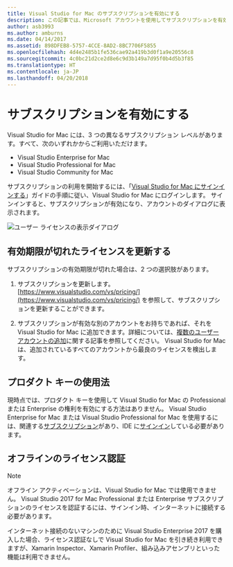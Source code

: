 ```yaml
---
title: Visual Studio for Mac のサブスクリプションを有効にする
description: この記事では、Microsoft アカウントを使用してサブスクリプションを有効にして、Visual Studio for Mac の機能をロック解除する方法について説明します。
author: asb3993
ms.author: amburns
ms.date: 04/14/2017
ms.assetid: 898DFEB8-5757-4CCE-8AD2-8BC7706F5855
ms.openlocfilehash: 4d4e2485b1fe536cae92a419b3d0f1a9e20556c8
ms.sourcegitcommit: 4c0bc21d2ce2d8e6c9d3b149a7d95f0b4d5b3f85
ms.translationtype: HT
ms.contentlocale: ja-JP
ms.lasthandoff: 04/20/2018
---
```

# <a name="enable-subscription"></a>サブスクリプションを有効にする

Visual Studio for Mac には、3 つの異なるサブスクリプション レベルがあります。すべて、次のいずれかからご利用いただけます。

* Visual Studio Enterprise for Mac
* Visual Studio Professional for Mac
* Visual Studio Community for Mac

サブスクリプションの利用を開始するには、「[Visual Studio for Mac にサインインする](~/signing-in.md)」ガイドの手順に従い、Visual Studio for Mac にログインします。 サインインすると、サブスクリプションが有効になり、アカウントのダイアログに表示されます。

![ユーザー ライセンスの表示ダイアログ](media/user-accounts-login.png)

## <a name="update-expired-licenses"></a>有効期限が切れたライセンスを更新する 

サブスクリプションの有効期限が切れた場合は、2 つの選択肢があります。

1. サブスクリプションを更新します。 [https://www.visualstudio.com/vs/pricing/](https://www.visualstudio.com/vs/pricing/) を参照して、サブスクリプションを更新することができます。

2. サブスクリプションが有効な別のアカウントをお持ちであれば、それを Visual Studio for Mac に追加できます。詳細については、[複数のユーザー アカウントの追加](~/signing-in.md)に関する記事を参照してください。 Visual Studio for Mac は、追加されているすべてのアカウントから最良のライセンスを検出します。 

## <a name="product-key-usage"></a>プロダクト キーの使用法

現時点では、プロダクト キーを使用して Visual Studio for Mac の Professional または Enterprise の権利を有効にする方法はありません。 Visual Studio Enterprise for Mac または Visual Studio Professional for Mac を使用するには、関連する[サブスクリプション](https://www.visualstudio.com/subscriptions/)があり、IDE に[サインイン](~/signing-in.md)している必要があります。

## <a name="offline-activation"></a>オフラインのライセンス認証

> [!NOTE]
> オフライン アクティベーションは、Visual Studio for Mac では使用できません。 Visual Studio 2017 for Mac Professional または Enterprise サブスクリプションのライセンスを認証するには、サインイン時、インターネットに接続する必要があります。

インターネット接続のないマシンのために Visual Studio Enterprise 2017 を購入した場合、ライセンス認証なしで Visual Studio for Mac を引き続き利用できますが、Xamarin Inspector、Xamarin Profiler、組み込みアセンブリといった機能は利用できません。